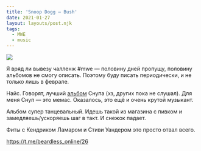 ```yaml
---
title: 'Snoop Dogg — Bush'
date: 2021-01-27
layout: layouts/post.njk
tags:
  - MWE
  - music
---
```


![](https://i.ibb.co/Cw7BYb7/image.png)

Я вряд ли вывезу чалленж #mwe — половину дней пропущу, половину альбомов не смогу описать. Поэтому буду писать периодически, и не только лишь в феврале.

Найс. Говорят, лучший [альбом](https://open.spotify.com/album/3UesepjW7Scwi8DV62Qqyn) Снупа (хз, других пока не слушал). Для меня Снуп — это мемас. Оказалось, это ещё и очень крутой музыкант.

Альбом супер танцевальный. Идешь такой из магазина с пивком и замедляешь/ускоряешь шаг в такт. И снежок падает. 

Фиты с Кендриком Ламаром и Стиви Уандером это просто отвал всего. 

https://t.me/beardless_online/26
